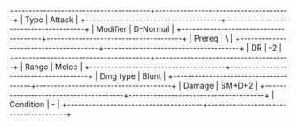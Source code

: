 +--------------------------------------+--------------------------------------+
| Type                                 | Attack                               |
+--------------------------------------+--------------------------------------+
| Modifier                             | D-Normal                         |
+--------------------------------------+--------------------------------------+
| Prereq                               | \                                    |
+--------------------------------------+--------------------------------------+
| DR                                   | -2                                   |
+--------------------------------------+--------------------------------------+
| Range                                | Melee                                |
+--------------------------------------+--------------------------------------+
| Dmg type                             | Blunt                                |
+--------------------------------------+--------------------------------------+
| Damage                               | SM+D+2                       |
+--------------------------------------+--------------------------------------+
| Condition                            | -                                    |
+--------------------------------------+--------------------------------------+

